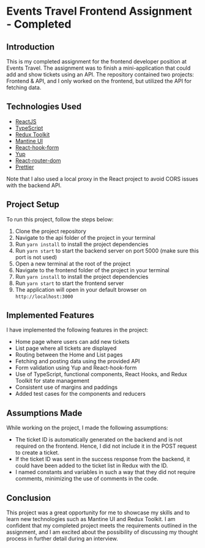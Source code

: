 # Events Travel Frontend Assignment - Completed

## Introduction

This is my completed assignment for the frontend developer position at Events Travel. The assignment was to finish a mini-application that could add and show tickets using an API. The repository contained two projects: Frontend & API, and I only worked on the frontend, but utilized the API for fetching data.

## Technologies Used

- [ReactJS](https://reactjs.org/)
- [TypeScript](https://www.typescriptlang.org/)
- [Redux Toolkit](https://redux-toolkit.js.org/)
- [Mantine UI](https://mantine.dev/)
- [React-hook-form](https://react-hook-form.com/)
- [Yup](https://github.com/jquense/yup)
- [React-router-dom](https://reactrouter.com/web/guides/quick-start)
- [Prettier](https://prettier.io/)

Note that I also used a local proxy in the React project to avoid CORS issues with the backend API.

## Project Setup

To run this project, follow the steps below:

1. Clone the project repository
2. Navigate to the api folder of the project in your terminal
3. Run `yarn install` to install the project dependencies
4. Run `yarn start` to start the backend server on port 5000 (make sure this port is not used)
5. Open a new terminal at the root of the project
6. Navigate to the frontend folder of the project in your terminal
7. Run `yarn install` to install the project dependencies
8. Run `yarn start` to start the frontend server
9. The application will open in your default browser on `http://localhost:3000`

## Implemented Features

I have implemented the following features in the project:

- Home page where users can add new tickets
- List page where all tickets are displayed
- Routing between the Home and List pages
- Fetching and posting data using the provided API
- Form validation using Yup and React-hook-form
- Use of TypeScript, functional components, React Hooks, and Redux Toolkit for state management
- Consistent use of margins and paddings
- Added test cases for the components and reducers

## Assumptions Made

While working on the project, I made the following assumptions:

- The ticket ID is automatically generated on the backend and is not required on the frontend. Hence, I did not include it in the POST request to create a ticket.
- If the ticket ID was sent in the success response from the backend, it could have been added to the ticket list in Redux with the ID.
- I named constants and variables in such a way that they did not require comments, minimizing the use of comments in the code.

## Conclusion

This project was a great opportunity for me to showcase my skills and to learn new technologies such as Mantine UI and Redux Toolkit. I am confident that my completed project meets the requirements outlined in the assignment, and I am excited about the possibility of discussing my thought process in further detail during an interview.
